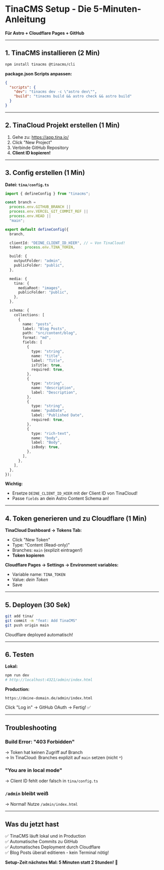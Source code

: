 # TinaCMS Setup - Die 5-Minuten-Anleitung

**Für Astro + Cloudflare Pages + GitHub**

---

## 1. TinaCMS installieren (2 Min)

```bash
npm install tinacms @tinacms/cli
```

**package.json Scripts anpassen:**

```json
{
  "scripts": {
    "dev": "tinacms dev -c \"astro dev\"",
    "build": "tinacms build && astro check && astro build"
  }
}
```

---

## 2. TinaCloud Projekt erstellen (1 Min)

1. Gehe zu: https://app.tina.io/
2. Click "New Project"
3. Verbinde GitHub Repository
4. **Client ID kopieren!**

---

## 3. Config erstellen (1 Min)

**Datei: `tina/config.ts`**

```typescript
import { defineConfig } from "tinacms";

const branch =
  process.env.GITHUB_BRANCH ||
  process.env.VERCEL_GIT_COMMIT_REF ||
  process.env.HEAD ||
  "main";

export default defineConfig({
  branch,

  clientId: "DEINE_CLIENT_ID_HIER", // ← Von TinaCloud!
  token: process.env.TINA_TOKEN,

  build: {
    outputFolder: "admin",
    publicFolder: "public",
  },

  media: {
    tina: {
      mediaRoot: "images",
      publicFolder: "public",
    },
  },

  schema: {
    collections: [
      {
        name: "posts",
        label: "Blog Posts",
        path: "src/content/blog",
        format: "md",
        fields: [
          {
            type: "string",
            name: "title",
            label: "Title",
            isTitle: true,
            required: true,
          },
          {
            type: "string",
            name: "description",
            label: "Description",
          },
          {
            type: "string",
            name: "pubDate",
            label: "Published Date",
            required: true,
          },
          {
            type: "rich-text",
            name: "body",
            label: "Body",
            isBody: true,
          },
        ],
      },
    ],
  },
});
```

**Wichtig:**

- Ersetze `DEINE_CLIENT_ID_HIER` mit der Client ID von TinaCloud!
- Passe `fields` an dein Astro Content Schema an!

---

## 4. Token generieren und zu Cloudflare (1 Min)

**TinaCloud Dashboard → Tokens Tab:**

- Click "New Token"
- Type: "Content (Read-only)"
- Branches: `main` (explizit eintragen!)
- **Token kopieren**

**Cloudflare Pages → Settings → Environment variables:**

- Variable name: `TINA_TOKEN`
- Value: _dein Token_
- Save

---

## 5. Deployen (30 Sek)

```bash
git add tina/
git commit -m "feat: Add TinaCMS"
git push origin main
```

Cloudflare deployed automatisch!

---

## 6. Testen

**Lokal:**

```bash
npm run dev
# http://localhost:4321/admin/index.html
```

**Production:**

```
https://deine-domain.de/admin/index.html
```

Click "Log in" → GitHub OAuth → Fertig! ✅

---

## Troubleshooting

### Build Error: "403 Forbidden"

→ Token hat keinen Zugriff auf Branch  
→ In TinaCloud: Branches explizit auf `main` setzen (nicht `*`)

### "You are in local mode"

→ Client ID fehlt oder falsch in `tina/config.ts`

### `/admin` bleibt weiß

→ Normal! Nutze `/admin/index.html`

---

## Was du jetzt hast

✅ TinaCMS läuft lokal und in Production  
✅ Automatische Commits zu GitHub  
✅ Automatisches Deployment durch Cloudflare  
✅ Blog Posts überall editieren - kein Terminal nötig!

**Setup-Zeit nächstes Mal: 5 Minuten statt 2 Stunden!** 🚀
